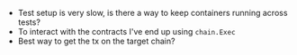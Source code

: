 - Test setup is very slow, is there a way to keep containers running across tests?
- To interact with the contracts I've end up using `chain.Exec`
- Best way to get the tx on the target chain?
